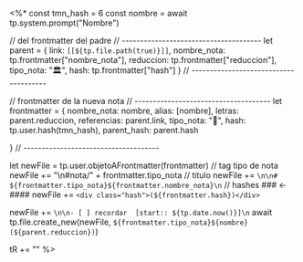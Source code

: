 <%* 
const tmn_hash = 6
const nombre =  await tp.system.prompt("Nombre")

//  del frontmatter del padre
// --------------------------------------
let parent = {
    link: `[[${tp.file.path(true)}]]`,
    nombre_nota: tp.frontmatter["nombre_nota"],
    reduccion: tp.frontmatter["reduccion"],
    tipo_nota: "🏛️",
    hash: tp.frontmatter["hash"]
    }
// --------------------------------------

// frontmatter de la nueva nota
// -------------------------------------
let frontmatter = {
    nombre_nota: nombre,
    alias: [nombre],
    letras: parent.reduccion,
    referencias: parent.link, 
    tipo_nota: "📑",
    hash: tp.user.hash(tmn_hash),
    parent_hash: parent.hash
    
}
// -------------------------------------

let newFile = tp.user.objetoAFrontmatter(frontmatter)
// tag tipo de nota
newFile += "\n#nota/" + frontmatter.tipo_nota
// titulo
newFile += 
`\n\n# ${frontmatter.tipo_nota}${frontmatter.nombre_nota}\n`
// hashes ### <- ####
 newFile += `<div class="hash">(${frontmatter.hash})</div>`  

newFile += `\n\n- [ ] recordar  [start:: ${tp.date.now()}]\n`
await tp.file.create_new(newFile,
    `${frontmatter.tipo_nota}${nombre} (${parent.reduccion})`)

tR += ""
%>

